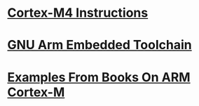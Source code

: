 # [Cortex-M4 Instructions](http://infocenter.arm.com/help/index.jsp?topic=/com.arm.doc.ddi0439b/CHDDIGAC.html)
# [GNU Arm Embedded Toolchain](https://developer.arm.com/tools-and-software/open-source-software/developer-tools/gnu-toolchain/gnu-rm)
# [Examples From Books On ARM Cortex-M](http://users.ece.utexas.edu/~valvano/arm/)
